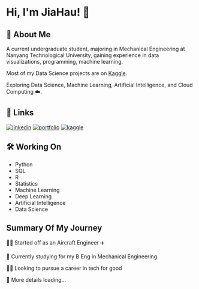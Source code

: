 # Hi, I'm JiaHau! 👋

## 🚀 About Me

A current undergraduate student, majoring in Mechanical Engineering at Nanyang Technological University, gaining experience in data visualizations, programming, machine learning.

Most of my Data Science projects are on [Kaggle](https://www.kaggle.com/jiahaulim).

Exploring Data Science, Machine Learning, Artificial Intelligence, and Cloud Computing ☁️.


## 🔗 Links
[![linkedin](https://img.shields.io/badge/linkedin-0A66C2?style=for-the-badge&logo=linkedin&logoColor=white)](https://www.linkedin.com/in/limjiahau/)
[![portfolio](https://img.shields.io/badge/website-000000?style=for-the-badge&logo=About.me&logoColor=white)](https://limjiahau.streamlit.app/)
[![kaggle](https://img.shields.io/badge/Kaggle-20BEFF?style=for-the-badge&logo=Kaggle&logoColor=white)](https://www.kaggle.com/jiahaulim)


## 🛠 Working On
- Python 
- SQL
- R
- Statistics
- Machine Learning
- Deep Learning
- Artificial Intelligence
- Data Science

## Summary Of My Journey
👩‍💻 Started off as an Aircraft Engineer ✈️

🧠 Currently studying for my B.Eng in Mechanical Engineering

👯‍♀️ Looking to pursue a career in tech for good 

💬 More details loading...
